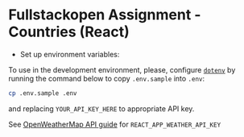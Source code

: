 # Fullstackopen Assignment - Countries (React)

- Set up environment variables:

To use in the development environment, please, configure [`dotenv`](https://github.com/motdotla/dotenv) by running the command below to copy `.env.sample` into `.env`:

```sh
cp .env.sample .env
```

and replacing `YOUR_API_KEY_HERE` to appropriate API key.

See [OpenWeatherMap API guide](https://openweathermap.org/guide) for `REACT_APP_WEATHER_API_KEY`
